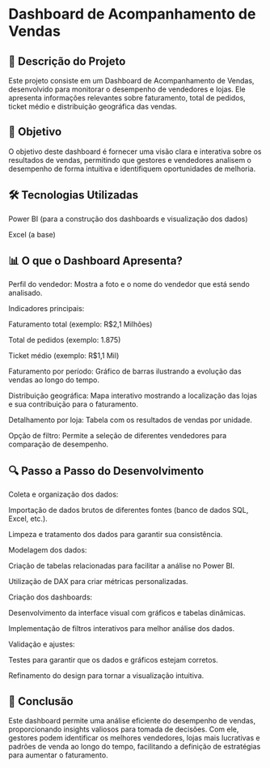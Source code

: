 # Dashboard de Acompanhamento de Vendas

## 📌 Descrição do Projeto

Este projeto consiste em um Dashboard de Acompanhamento de Vendas, desenvolvido para monitorar o desempenho de vendedores e lojas. Ele apresenta informações relevantes sobre faturamento, total de pedidos, ticket médio e distribuição geográfica das vendas.


## 🎯 Objetivo

O objetivo deste dashboard é fornecer uma visão clara e interativa sobre os resultados de vendas, permitindo que gestores e vendedores analisem o desempenho de forma intuitiva e identifiquem oportunidades de melhoria.


## 🛠 Tecnologias Utilizadas

Power BI (para a construção dos dashboards e visualização dos dados)

Excel (a base)


## 📊 O que o Dashboard Apresenta?

Perfil do vendedor: Mostra a foto e o nome do vendedor que está sendo analisado.

Indicadores principais:

Faturamento total (exemplo: R$2,1 Milhões)

Total de pedidos (exemplo: 1.875)

Ticket médio (exemplo: R$1,1 Mil)

Faturamento por período: Gráfico de barras ilustrando a evolução das vendas ao longo do tempo.

Distribuição geográfica: Mapa interativo mostrando a localização das lojas e sua contribuição para o faturamento.

Detalhamento por loja: Tabela com os resultados de vendas por unidade.

Opção de filtro: Permite a seleção de diferentes vendedores para comparação de desempenho.


## 🔍 Passo a Passo do Desenvolvimento

Coleta e organização dos dados:

Importação de dados brutos de diferentes fontes (banco de dados SQL, Excel, etc.).

Limpeza e tratamento dos dados para garantir sua consistência.

Modelagem dos dados:

Criação de tabelas relacionadas para facilitar a análise no Power BI.

Utilização de DAX para criar métricas personalizadas.

Criação dos dashboards:

Desenvolvimento da interface visual com gráficos e tabelas dinâmicas.

Implementação de filtros interativos para melhor análise dos dados.

Validação e ajustes:

Testes para garantir que os dados e gráficos estejam corretos.

Refinamento do design para tornar a visualização intuitiva.


## 📌 Conclusão

Este dashboard permite uma análise eficiente do desempenho de vendas, proporcionando insights valiosos para tomada de decisões. Com ele, gestores podem identificar os melhores vendedores, lojas mais lucrativas e padrões de venda ao longo do tempo, facilitando a definição de estratégias para aumentar o faturamento.

